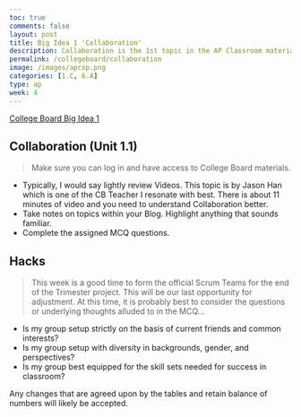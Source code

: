 ```yaml
---
toc: true
comments: false
layout: post
title: Big Idea 1 'Collaboration'
description: Collaboration is the 1st topic in the AP Classroom materials.  Additionally, pair programming partners is the 1st thing we setup in the Classroom.  It is not because it is easy, it is probably the hardest and most important thing to learn in all STEM careers.
permalink: /collegeboard/collaboration
image: /images/apcsp.png
categories: [1.C, 6.A]
type: ap
week: 4
---
```


[College Board Big Idea 1](https://apclassroom.collegeboard.org/103/home?unit=1)

## Collaboration (Unit 1.1)
> Make sure you can log in and have access to College Board materials.
- Typically, I would say lightly review Videos.  This topic is by Jason Han which is one of the CB Teacher I resonate with best.  There is about 11 minutes of video and you need to understand Collaboration better.
- Take notes on topics within your Blog.  Highlight anything that sounds familiar.
- Complete the assigned MCQ questions.

## Hacks
> This week is a good time to form the official Scrum Teams for the end of the Trimester project.  This will be our last opportunity for adjustment.  At this time, it is probably best to consider the questions or underlying thoughts alluded to in the MCQ...
- Is my group setup strictly on the basis of current friends and common interests?
- Is my group setup with diversity in backgrounds, gender, and perspectives?
- Is my group best equipped for the skill sets needed for success in classroom?

Any changes that are agreed upon by the tables and retain balance of numbers will likely be accepted.
